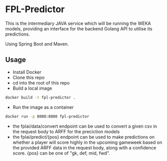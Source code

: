 # FPL-Predictor

This is the intermediary JAVA service which will be running the WEKA models, providing an interface for the backend Golang API to utilise its predictions.

Using Spring Boot and Maven.

## Usage
- Install Docker
- Clone this repo
- cd into the root of this repo
- Build a local image
```bash
docker build -t fpl-predictor .
```
- Run the image as a container
```bash
docker run -p 8080:8080 fpl-predictor
```
- the fplai/data/convert endpoint can be used to convert a given csv in the request body to ARFF for the preciction models
- the fplai/predict/{pos} endpoint can be used to make predictions on whether a player will score highly in the upcoming gameweek based on the provided ARFF data in the request body, along with a confidence score. {pos} can be one of "gk, def, mid, fwd".
